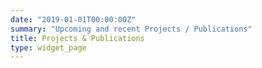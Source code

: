 ```yaml
---
date: "2019-01-01T00:00:00Z"
summary: "Upcoming and recent Projects / Publications"
title: Projects & Publications
type: widget_page
---
```


